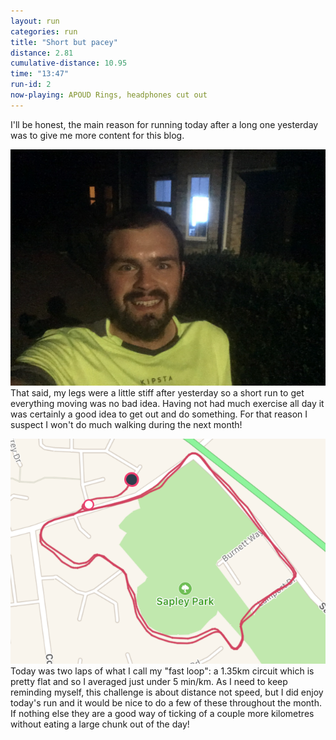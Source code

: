 ```yaml
---
layout: run
categories: run
title: "Short but pacey"
distance: 2.81
cumulative-distance: 10.95
time: "13:47"
run-id: 2
now-playing: APOUD Rings, headphones cut out
---
```


I'll be honest, the main reason for running today after a long one yesterday was to give me more content for this blog.

![A luminous runner](/assets/images/2020-09-20/after.jpg) That said, my legs were a little stiff after yesterday so a short run to get everything moving was no bad idea. Having not had much exercise all day it was certainly a good idea to get out and do something. For that reason I suspect I won't do much walking during the next month!

![A map from Fitbit of my run](/assets/images/2020-09-20/fitbit-map.png) Today was two laps of what I call my "fast loop": a 1.35km circuit which is pretty flat and so I averaged just under 5 min/km. As I need to keep reminding myself, this challenge is about distance not speed, but I did enjoy today's run and it would be nice to do a few of these throughout the month. If nothing else they are a good way of ticking of a couple more kilometres without eating a large chunk out of the day!
